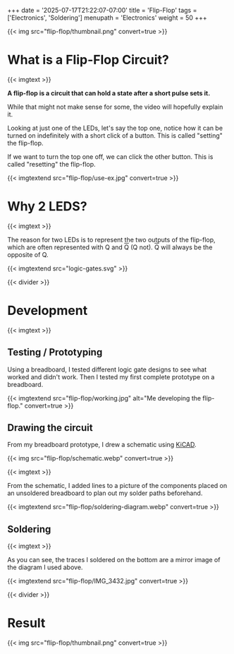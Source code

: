 +++
date = '2025-07-17T21:22:07-07:00'
title = 'Flip-Flop'
tags = ['Electronics', 'Soldering']
menupath = 'Electronics'
weight = 50
+++

{{< img src="flip-flop/thumbnail.png" convert=true >}}

# What is a Flip-Flop Circuit?

{{< imgtext >}}

**A flip-flop is a circuit that can hold a state after a short pulse sets it.**

While that might not make sense for some, the video will hopefully explain it.

Looking at just one of the LEDs, let's say the top one, notice how it can be turned on indefinitely with a short click of a button. This is called "setting" the flip-flop.

If we want to turn the top one off, we can click the other button. This is called "resetting" the flip-flop.

{{< imgtextend src="flip-flop/use-ex.jpg" convert=true >}}

# Why 2 LEDS? 

{{< imgtext >}}

The reason for two LEDs is to represent the two outputs of the flip-flop, which are often represented with Q and <span style="text-decoration: overline;">Q</span> (Q not). <span style="text-decoration: overline;">Q</span> will always be the opposite of Q.

{{< imgtextend src="logic-gates.svg" >}}

{{< divider >}}

# Development

{{< imgtext >}}

## Testing / Prototyping

Using a breadboard, I tested different logic gate designs to see what worked and didn't work. Then I tested my first complete prototype on a breadboard.

{{< imgtextend src="flip-flop/working.jpg" alt="Me developing the flip-flop." convert=true >}}

## Drawing the circuit

From my breadboard prototype, I drew a schematic using [KiCAD](https://www.kicad.org/).

{{< img src="flip-flop/schematic.webp" convert=true >}}

{{< imgtext >}}

From the schematic, I added lines to a picture of the components placed on an unsoldered breadboard to plan out my solder paths beforehand.

{{< imgtextend src="flip-flop/soldering-diagram.webp" convert=true >}}

## Soldering 

{{< imgtext >}}

As you can see, the traces I soldered on the bottom are a mirror image of the diagram I used above.

{{< imgtextend src="flip-flop/IMG_3432.jpg" convert=true >}}

{{< divider >}}

# Result

{{< img src="flip-flop/thumbnail.png" convert=true >}}